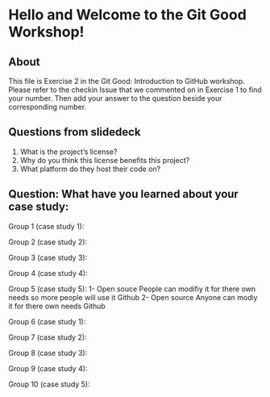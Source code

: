 # Hello and Welcome to the Git Good Workshop! 

## About 

This file is Exercise 2 in the Git Good: Introduction to GitHub workshop. 
Please refer to the checkin Issue that we commented on in Exercise 1 to find your number. Then add your answer to the question beside your corresponding number.

## Questions from slidedeck
1. What is the project’s license?
2. Why do you think this license benefits this project?
3. What platform do they host their code on?

## Question: What have you learned about your case study:

Group 1 (case study 1):


Group 2 (case study 2):


Group 3 (case study 3):


Group 4 (case study 4):


Group 5 (case study 5): 
1- Open souce
   People can modifiy it for there own needs so more people will use it
   Github
2- Open source
   Anyone can modiy it for there own needs
   Github

Group 6 (case study 1):


Group 7 (case study 2):


Group 8 (case study 3):


Group 9 (case study 4):


Group 10 (case study 5): 


